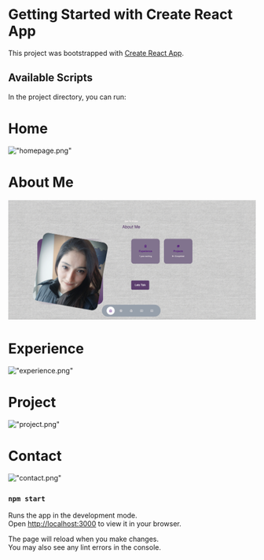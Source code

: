 # Getting Started with Create React App

This project was bootstrapped with [Create React App](https://github.com/facebook/create-react-app).

## Available Scripts

In the project directory, you can run:
  # Home
  !["homepage.png"](https://github.com/harjeet14/portfolio-app/blob/main/portfoliowebsite/Doc/homepage.png)
  # About Me
  !["aboutMe.png"](https://github.com/harjeet14/portfolio-app/blob/main/portfoliowebsite/Doc/aboutMe.png)
  # Experience
  !["experience.png"](https://github.com/harjeet14/portfolio-app/blob/main/portfoliowebsite/Doc/experience.png)
  # Project
  !["project.png"](https://github.com/harjeet14/portfolio-app/blob/main/portfoliowebsite/Doc/project.png)
  # Contact
  !["contact.png"](https://github.com/harjeet14/portfolio-app/blob/main/portfoliowebsite/Doc/contact.png)

### `npm start`

Runs the app in the development mode.\
Open [http://localhost:3000](http://localhost:3000) to view it in your browser.

The page will reload when you make changes.\
You may also see any lint errors in the console.



